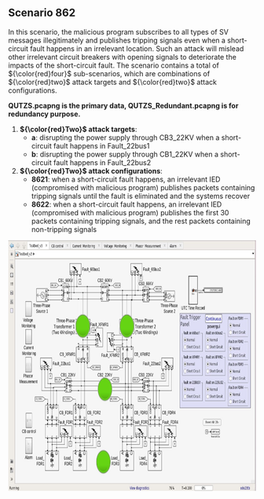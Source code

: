 ## Scenario 862
In this scenario, the malicious program subscribes to all types of SV messages illegitimately and publishes tripping signals even when a short-circuit fault happens in an irrelevant location. Such an attack will mislead other irrelevant circuit breakers with opening signals to deteriorate the impacts of the short-circuit fault. The scenario contains a total of ${\color{red}four}$ sub-scenarios, which are combinations of ${\color{red}two}$ attack targets and ${\color{red}two}$ attack configurations.

**QUTZS.pcapng is the primary data, QUTZS_Redundant.pcapng is for redundancy purpose.**

1. **${\color{red}Two}$ attack targets**: 
   - **a**: disrupting the power supply through CB3_22KV when a short-circuit fault happens in Fault_22bus1
   - **b**: disrupting the power supply through CB1_22KV when a short-circuit fault happens in Fault_22bus2
2. **${\color{red}Two}$ attack configurations**:
   - **8621**: when a short-circuit fault happens, an irrelevant IED (compromised with malicious program) publishes packets containing tripping signals until the fault is eliminated and the systems recover
   - **8622**: when a short-circuit fault happens, an irrelevant IED (compromised with malicious program) publishes the first 30 packets containing tripping signals, and the rest packets containing non-tripping signals

<img src="https://github.com/CSCRC-SCREED/QUT-ZSS-2023-GOOSE/blob/main/Datasets/PrimaryPlant.jpg" alt="" width="800" height="510" />
